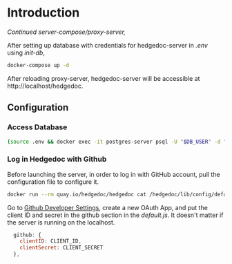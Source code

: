 # Introduction

*Continued server-compose/proxy-server,*

After setting up database with credentials for hedgedoc-server in *.env* using *init-db*,

```bash
docker-compose up -d
```

After reloading proxy-server, hedgedoc-server will be accessible at http://localhost/hedgedoc.

## Configuration

### Access Database

```bash
(source .env && docker exec -it postgres-server psql -U "$DB_USER" -d "$DB_PASS")
```

### Log in Hedgedoc with Github

Before launching the server, in order to log in with GitHub account, pull the configuration file to configure it.

```bash
docker run --rm quay.io/hedgedoc/hedgedoc cat /hedgedoc/lib/config/default.js > default.js
```

Go to [Github Developer Settings](https://github.com/settings/developers), create a new OAuth App, and put the client ID and secret in the github section in the *default.js*. It doesn't matter if the server is running on the localhost.

```js
  github: {
    clientID: CLIENT_ID,
    clientSecret: CLIENT_SECRET
  },
```
